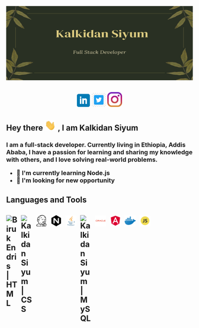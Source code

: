 <img src="./github-profile.png" style="height:200px; width:100%;"/>
<h2 style="text-align:center;">
<img src="./linkedin.png" />
<img src="./twitter.jpg" style="height:38px" />
<img src="./instagram.jpg" style="height:40px" />
</h2>
<h2>Hey there <img src="./wave-hand.gif" style="width:30px;"/> , I am <a>Kalkidan Siyum</a></h2>

<h3>
I am a full-stack developer. Currently living in Ethiopia, Addis Ababa, I have a passion for learning and sharing my knowledge with others, and I love solving real-world problems.
<ul>
<li>
<g-emoji class="g-emoji" alias="seedling" fallback-src="https://github.githubassets.com/images/icons/emoji/unicode/1f331.png">🌱</g-emoji>
I'm currently learning Node.js</li>
<li>
<g-emoji class="g-emoji" alias="thinking" fallback-src="https://github.githubassets.com/images/icons/emoji/unicode/1f914.png">🤔</g-emoji>
I'm looking for new opportunity</li>
</ul>
 </h3>

 <h2>
 Languages and Tools
 </h2>
 <h2 style="word-spacing:100px">
 <a target="_blank" rel="noopener noreferrer"><img align="left" alt="Biruk Endris | HTML" width="30px" src="https://camo.githubusercontent.com/639996ad9cdac4cf67c4435adb7449bf361f59ee54e7837ecd90e783f99dbb70/68747470733a2f2f63646e312e69636f6e66696e6465722e636f6d2f646174612f69636f6e732f6c6f676f74797065732f33322f62616467652d68746d6c2d352d3531322e706e67"  style="max-width: 100%; margin-right:10px;"></a>

 <a target="_blank" rel="noopener noreferrer"><img align="left" alt="Kalkidan Siyum | CSS" width="30px" src="https://camo.githubusercontent.com/252606e8f8c4639748339394c2039e5053c636e4e35f6379a1ad6e3066907db9/68747470733a2f2f63646e312e69636f6e66696e6465722e636f6d2f646174612f69636f6e732f6c6f676f74797065732f33322f62616467652d6373732d332d3531322e706e67" data-canonical-src="https://cdn1.iconfinder.com/data/icons/logotypes/32/badge-css-3-512.png" style="max-width: 100%; margin-right:10px;"></a>

 <a target="_blank" rel="noopener noreferrer"><img align="left" alt="Biruk Endris | HTML" width="30px" src="./jenkins.png" style="max-width: 100%;margin-right:10px;"></a>

 <a target="_blank" rel="noopener noreferrer"><img align="left" alt="Kalkidan Siyum | NGINX" width="30px" src="./nginx.png"  style="max-width: 100%; margin-right:10px;"></a>

 <a target="_blank" rel="noopener noreferrer"><img align="left" alt="Kalkidan Siyum | Java" width="30px" src="./java.png"  style="max-width: 100%; margin-right:10px;"></a>
 
 <a target="_blank" rel="noopener noreferrer"><img align="left" alt="Kalkidan Siyum | MySQL" width="30px" src="https://camo.githubusercontent.com/bbca93bc1b4ae0a595876da7d7c761c6ede3ff6fd19cffbf30b77a7b35947ffd/68747470733a2f2f63646e342e69636f6e66696e6465722e636f6d2f646174612f69636f6e732f6c6f676f732d332f3138312f4d7953514c2d3531322e706e67" data-canonical-src="https://cdn4.iconfinder.com/data/icons/logos-3/181/MySQL-512.png" style="max-width: 100%; margin-right:10px;"></a>
  <a target="_blank" rel="noopener noreferrer"><img align="left" alt="Kalkidan Siyum | ORACLE" width="30px" src="./oracle.png" style="max-width: 100%; margin-right:10px;"></a>

   <a target="_blank" rel="noopener noreferrer" ><img align="left" alt="Kalkidan Siyum | Angular" width="30px" src="./angular.png"  style="max-width: 100%; margin-right:10px;"></a>
    <a target="_blank" rel="noopener noreferrer" ><img align="left" alt="Kalkidan Siyum | DOCKER" width="30px" src="./dockern.png" data-canonical-src="https://cdn4.iconfinder.com/data/icons/logos-3/181/MySQL-512.png" style="max-width: 100%; margin-right:10px;"></a>
     <a target="_blank" rel="noopener noreferrer" href="https://camo.githubusercontent.com/bbca93bc1b4ae0a595876da7d7c761c6ede3ff6fd19cffbf30b77a7b35947ffd/68747470733a2f2f63646e342e69636f6e66696e6465722e636f6d2f646174612f69636f6e732f6c6f676f732d332f3138312f4d7953514c2d3531322e706e67"><img align="left" alt="Kalkidan Siyum | MySQL" width="30px" src="./javascript.png" style="max-width: 100%; margin-right:10px;"></a>
      

 </h2>

